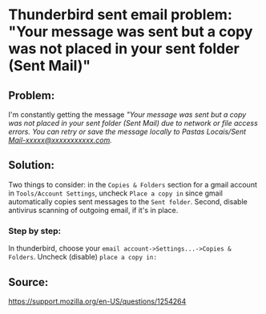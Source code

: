 # Thunderbird sent email problem: "Your message was sent but a copy was not placed in your sent folder (Sent Mail)"


## Problem: 

I'm constantly getting the message _"Your message was sent but a copy was not placed in your sent folder (Sent Mail) due to network or file access errors. You can retry or save the message locally to Pastas Locais/Sent Mail-xxxxx@xxxxxxxxxxx.com._

## Solution:

Two things to consider: in the ```Copies & Folders``` section for a gmail account in ```Tools/Account Settings```, uncheck ```Place a copy in``` since gmail automatically copies sent messages to the ```Sent folder```. Second, disable antivirus scanning of outgoing email, if it's in place.

### Step by step:
In thunderbird, choose your ```email account->Settings...->Copies & Folders```. Uncheck (disable) ```place a copy in:```

## Source:

 <https://support.mozilla.org/en-US/questions/1254264>


